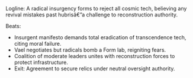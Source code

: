 ﻿---
series: 4
novella: 1
file: S4N1_CH07
type: chapter
pov: Vael
setting: Resistance cell â€“ new insurgency
word_target_min: 1201
word_target_max: 2299
status: outline
---
Logline: A radical insurgency forms to reject all cosmic tech, believing any revival mistakes past hubrisâ€”a challenge to reconstruction authority.

Beats:
- Insurgent manifesto demands total eradication of transcendence tech, citing moral failure.
- Vael negotiates but radicals bomb a Form lab, reigniting fears.
- Coalition of moderate leaders unites with reconstruction forces to protect infrastructure.
- Exit: Agreement to secure relics under neutral oversight authority.